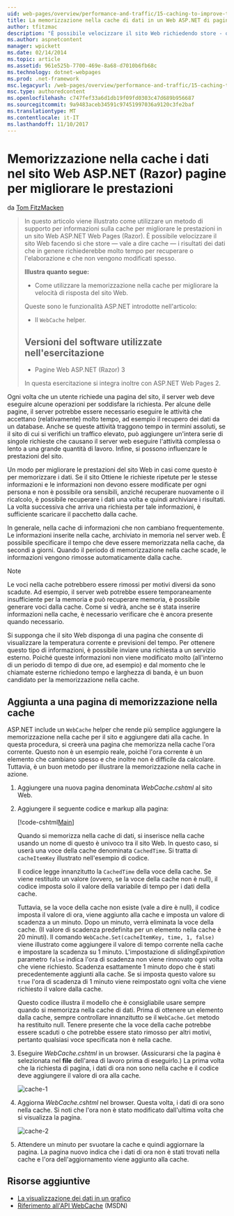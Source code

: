 ```yaml
---
uid: web-pages/overview/performance-and-traffic/15-caching-to-improve-the-performance-of-your-website
title: La memorizzazione nella cache di dati in un Web ASP.NET di pagine del sito (Razor) per ottenere prestazioni migliori | Documenti Microsoft
author: tfitzmac
description: "È possibile velocizzare il sito Web richiedendo store - ovvero cache: i risultati dei dati che in genere richiederebbe molto tempo per recuperare o elaborare un..."
ms.author: aspnetcontent
manager: wpickett
ms.date: 02/14/2014
ms.topic: article
ms.assetid: 961e525b-7700-469e-8a68-d7010b6fb68c
ms.technology: dotnet-webpages
ms.prod: .net-framework
msc.legacyurl: /web-pages/overview/performance-and-traffic/15-caching-to-improve-the-performance-of-your-website
msc.type: authoredcontent
ms.openlocfilehash: c747fef33a6d1db19f09fd0303c47d689b956687
ms.sourcegitcommit: 9a9483aceb34591c97451997036a9120c3fe2baf
ms.translationtype: MT
ms.contentlocale: it-IT
ms.lasthandoff: 11/10/2017
---
```

<a name="caching-data-in-an-aspnet-web-pages-razor-site-for-better-performance"></a>Memorizzazione nella cache i dati nel sito Web ASP.NET (Razor) pagine per migliorare le prestazioni
====================
da [Tom FitzMacken](https://github.com/tfitzmac)

> In questo articolo viene illustrato come utilizzare un metodo di supporto per informazioni sulla cache per migliorare le prestazioni in un sito Web ASP.NET Web Pages (Razor). È possibile velocizzare il sito Web facendo sì che store &#8212; vale a dire cache &#8212; i risultati dei dati che in genere richiederebbe molto tempo per recuperare o l'elaborazione e che non vengono modificati spesso.
> 
> **Illustra quanto segue:** 
> 
> - Come utilizzare la memorizzazione nella cache per migliorare la velocità di risposta del sito Web.
> 
> Queste sono le funzionalità ASP.NET introdotte nell'articolo:
> 
> - Il `WebCache` helper.
>   
> 
> ## <a name="software-versions-used-in-the-tutorial"></a>Versioni del software utilizzate nell'esercitazione
> 
> 
> - Pagine Web ASP.NET (Razor) 3
>   
> 
> In questa esercitazione si integra inoltre con ASP.NET Web Pages 2.


Ogni volta che un utente richiede una pagina del sito, il server web deve eseguire alcune operazioni per soddisfare la richiesta. Per alcune delle pagine, il server potrebbe essere necessario eseguire le attività che accettano (relativamente) molto tempo, ad esempio il recupero dei dati da un database. Anche se queste attività traggono tempo in termini assoluti, se il sito di cui si verifichi un traffico elevato, può aggiungere un'intera serie di singole richieste che causano il server web eseguire l'attività complessa o lento a una grande quantità di lavoro. Infine, si possono influenzare le prestazioni del sito.

Un modo per migliorare le prestazioni del sito Web in casi come questo è per memorizzare i dati. Se il sito Ottiene le richieste ripetute per le stesse informazioni e le informazioni non devono essere modificate per ogni persona e non è possibile ora sensibili, anziché recuperare nuovamente o il ricalcolo, è possibile recuperare i dati una volta e quindi archiviare i risultati. La volta successiva che arriva una richiesta per tale informazioni, è sufficiente scaricare il pacchetto dalla cache.

In generale, nella cache di informazioni che non cambiano frequentemente. Le informazioni inserite nella cache, archiviato in memoria nel server web. È possibile specificare il tempo che deve essere memorizzata nella cache, da secondi a giorni. Quando il periodo di memorizzazione nella cache scade, le informazioni vengono rimosse automaticamente dalla cache.

> [!NOTE]
> Le voci nella cache potrebbero essere rimossi per motivi diversi da sono scadute. Ad esempio, il server web potrebbe essere temporaneamente insufficiente per la memoria e può recuperare memoria, è possibile generare voci dalla cache. Come si vedrà, anche se è stata inserire informazioni nella cache, è necessario verificare che è ancora presente quando necessario.


Si supponga che il sito Web disponga di una pagina che consente di visualizzare la temperatura corrente e previsioni del tempo. Per ottenere questo tipo di informazioni, è possibile inviare una richiesta a un servizio esterno. Poiché queste informazioni non viene modificato molto (all'interno di un periodo di tempo di due ore, ad esempio) e dal momento che le chiamate esterne richiedono tempo e larghezza di banda, è un buon candidato per la memorizzazione nella cache.

## <a name="adding-caching-to-a-page"></a>Aggiunta a una pagina di memorizzazione nella cache

ASP.NET include un `WebCache` helper che rende più semplice aggiungere la memorizzazione nella cache per il sito e aggiungere dati alla cache. In questa procedura, si creerà una pagina che memorizza nella cache l'ora corrente. Questo non è un esempio reale, poiché l'ora corrente è un elemento che cambiano spesso e che inoltre non è difficile da calcolare. Tuttavia, è un buon metodo per illustrare la memorizzazione nella cache in azione.

1. Aggiungere una nuova pagina denominata *WebCache.cshtml* al sito Web.
2. Aggiungere il seguente codice e markup alla pagina:

    [!code-cshtml[Main](15-caching-to-improve-the-performance-of-your-website/samples/sample1.cshtml)]

    Quando si memorizza nella cache di dati, si inserisce nella cache usando un nome di questo è univoco tra il sito Web. In questo caso, si userà una voce della cache denominata `CachedTime`. Si tratta di `cacheItemKey` illustrato nell'esempio di codice.

    Il codice legge innanzitutto la `CachedTime` della voce della cache. Se viene restituito un valore (ovvero, se la voce della cache non è null), il codice imposta solo il valore della variabile di tempo per i dati della cache.

    Tuttavia, se la voce della cache non esiste (vale a dire è null), il codice imposta il valore di ora, viene aggiunto alla cache e imposta un valore di scadenza a un minuto. Dopo un minuto, verrà eliminata la voce della cache. (Il valore di scadenza predefinita per un elemento nella cache è 20 minuti). Il comando `WebCache.Set(cacheItemKey, time, 1, false)` viene illustrato come aggiungere il valore di tempo corrente nella cache e impostare la scadenza su 1 minuto. L'impostazione di *slidingExpiration* parametro `false` indica l'ora di scadenza non viene rinnovato ogni volta che viene richiesto. Scadenza esattamente 1 minuto dopo che è stati precedentemente aggiunti alla cache. Se si imposta questo valore su `true` l'ora di scadenza di 1 minuto viene reimpostato ogni volta che viene richiesto il valore dalla cache.

    Questo codice illustra il modello che è consigliabile usare sempre quando si memorizza nella cache di dati. Prima di ottenere un elemento dalla cache, sempre controllare innanzitutto se il `WebCache.Get` metodo ha restituito null. Tenere presente che la voce della cache potrebbe essere scaduti o che potrebbe essere stato rimosso per altri motivi, pertanto qualsiasi voce specificata non è nella cache.
3. Eseguire *WebCache.cshtml* in un browser. (Assicurarsi che la pagina è selezionata nel **file** dell'area di lavoro prima di eseguirlo.) La prima volta che la richiesta di pagina, i dati di ora non sono nella cache e il codice deve aggiungere il valore di ora alla cache.

    ![cache-1](15-caching-to-improve-the-performance-of-your-website/_static/image1.jpg)
4. Aggiorna *WebCache.cshtml* nel browser. Questa volta, i dati di ora sono nella cache. Si noti che l'ora non è stato modificato dall'ultima volta che si visualizza la pagina.

    ![cache-2](15-caching-to-improve-the-performance-of-your-website/_static/image2.jpg)
5. Attendere un minuto per svuotare la cache e quindi aggiornare la pagina. La pagina nuovo indica che i dati di ora non è stati trovati nella cache e l'ora dell'aggiornamento viene aggiunto alla cache.

<a id="Additional_Resources"></a>
## <a name="additional-resources"></a>Risorse aggiuntive


- [La visualizzazione dei dati in un grafico](https://go.microsoft.com/fwlink/?LinkId=202895)
- [Riferimento all'API WebCache](https://msdn.microsoft.com/en-us/library/system.web.helpers.webcache(v=vs.99).aspx) (MSDN)
